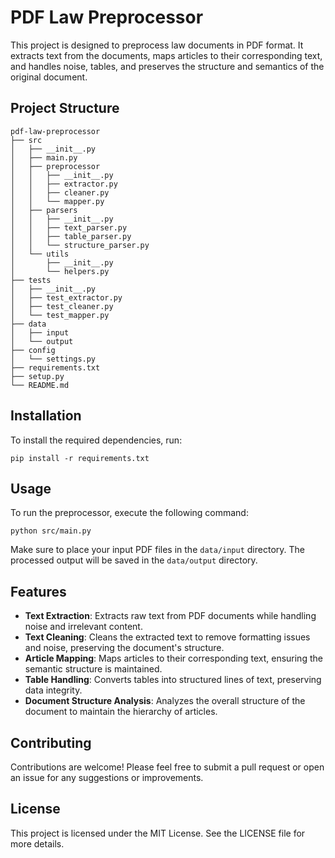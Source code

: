 # PDF Law Preprocessor

This project is designed to preprocess law documents in PDF format. It extracts text from the documents, maps articles to their corresponding text, and handles noise, tables, and preserves the structure and semantics of the original document.

## Project Structure




```
pdf-law-preprocessor
├── src
│   ├── __init__.py
│   ├── main.py
│   ├── preprocessor
│   │   ├── __init__.py
│   │   ├── extractor.py
│   │   ├── cleaner.py
│   │   └── mapper.py
│   ├── parsers
│   │   ├── __init__.py
│   │   ├── text_parser.py
│   │   ├── table_parser.py
│   │   └── structure_parser.py
│   └── utils
│       ├── __init__.py
│       └── helpers.py
├── tests
│   ├── __init__.py
│   ├── test_extractor.py
│   ├── test_cleaner.py
│   └── test_mapper.py
├── data
│   ├── input
│   └── output
├── config
│   └── settings.py
├── requirements.txt
├── setup.py
└── README.md
```

## Installation

To install the required dependencies, run:

```
pip install -r requirements.txt
```

## Usage

To run the preprocessor, execute the following command:

```
python src/main.py
```

Make sure to place your input PDF files in the `data/input` directory. The processed output will be saved in the `data/output` directory.

## Features

- **Text Extraction**: Extracts raw text from PDF documents while handling noise and irrelevant content.
- **Text Cleaning**: Cleans the extracted text to remove formatting issues and noise, preserving the document's structure.
- **Article Mapping**: Maps articles to their corresponding text, ensuring the semantic structure is maintained.
- **Table Handling**: Converts tables into structured lines of text, preserving data integrity.
- **Document Structure Analysis**: Analyzes the overall structure of the document to maintain the hierarchy of articles.

## Contributing

Contributions are welcome! Please feel free to submit a pull request or open an issue for any suggestions or improvements.

## License

This project is licensed under the MIT License. See the LICENSE file for more details.